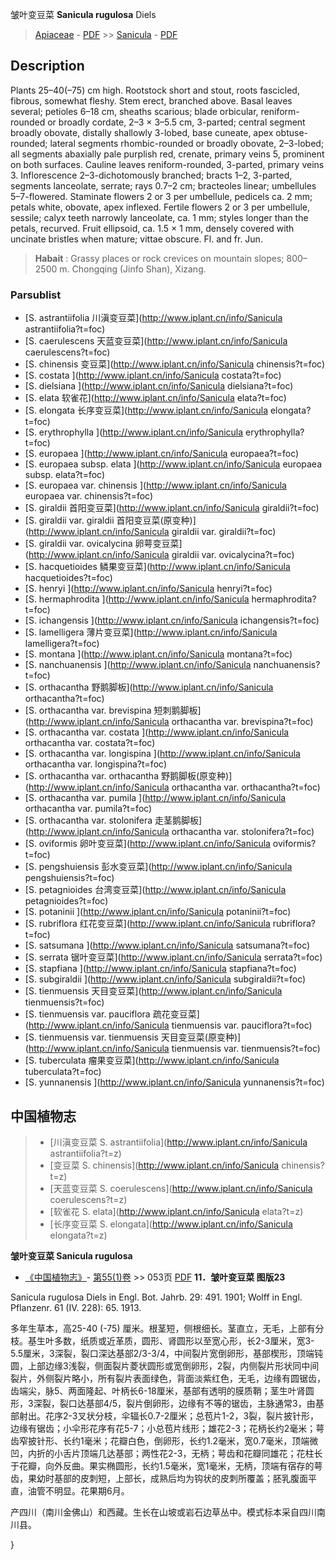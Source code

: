 皱叶变豆菜 **Sanicula rugulosa** Diels

> [Apiaceae](http://www.iplant.cn/info/Apiaceae?t=foc) - [PDF](http://www.iplant.cn/foc/pdf/Apiaceae.pdf) >> [Sanicula](http://www.iplant.cn/info/Sanicula?t=foc) - [PDF](http://www.iplant.cn/foc/pdf/Sanicula.pdf)
## Description

Plants 25–40(–75) cm high. Rootstock short and stout, roots fascicled, fibrous, somewhat fleshy. Stem erect, branched above. Basal leaves several; petioles 6–18 cm, sheaths scarious; blade orbicular, reniform-rounded or broadly cordate, 2–3 × 3–5.5 cm, 3-parted; central segment broadly obovate, distally shallowly 3-lobed, base cuneate, apex obtuse-rounded; lateral segments rhombic-rounded or broadly obovate, 2–3-lobed; all segments abaxially pale purplish red, crenate, primary veins 5, prominent on both surfaces. Cauline leaves reniform-rounded, 3-parted, primary veins 3. Inflorescence 2–3-dichotomously branched; bracts 1–2, 3-parted, segments lanceolate, serrate; rays 0.7–2 cm; bracteoles linear; umbellules 5–7-flowered. Staminate flowers 2 or 3 per umbellule, pedicels ca. 2 mm; petals white, obovate, apex inflexed. Fertile flowers 2 or 3 per umbellule, sessile; calyx teeth narrowly lanceolate, ca. 1 mm; styles longer than the petals, recurved. Fruit ellipsoid, ca. 1.5 × 1 mm, densely covered with uncinate bristles when mature; vittae obscure. Fl. and fr. Jun.


> **Habait** : 
> Grassy places or rock crevices on mountain slopes; 800–2500 m. Chongqing (Jinfo Shan), Xizang.


### Parsublist

* [S.  astrantiifolia  川滇变豆菜](http://www.iplant.cn/info/Sanicula astrantiifolia?t=foc)
* [S.  caerulescens  天蓝变豆菜](http://www.iplant.cn/info/Sanicula caerulescens?t=foc)
* [S.  chinensis  变豆菜](http://www.iplant.cn/info/Sanicula chinensis?t=foc)
* [S.  costata  ](http://www.iplant.cn/info/Sanicula costata?t=foc)
* [S.  dielsiana  ](http://www.iplant.cn/info/Sanicula dielsiana?t=foc)
* [S.  elata  软雀花](http://www.iplant.cn/info/Sanicula elata?t=foc)
* [S.  elongata  长序变豆菜](http://www.iplant.cn/info/Sanicula elongata?t=foc)
* [S.  erythrophylla  ](http://www.iplant.cn/info/Sanicula erythrophylla?t=foc)
* [S.  europaea  ](http://www.iplant.cn/info/Sanicula europaea?t=foc)
* [S.  europaea subsp. elata  ](http://www.iplant.cn/info/Sanicula europaea subsp. elata?t=foc)
* [S.  europaea var. chinensis  ](http://www.iplant.cn/info/Sanicula europaea var. chinensis?t=foc)
* [S.  giraldii  首阳变豆菜](http://www.iplant.cn/info/Sanicula giraldii?t=foc)
* [S.  giraldii var. giraldii  首阳变豆菜(原变种)](http://www.iplant.cn/info/Sanicula giraldii var. giraldii?t=foc)
* [S.  giraldii var. ovicalycina  卵萼变豆菜](http://www.iplant.cn/info/Sanicula giraldii var. ovicalycina?t=foc)
* [S.  hacquetioides  鳞果变豆菜](http://www.iplant.cn/info/Sanicula hacquetioides?t=foc)
* [S.  henryi  ](http://www.iplant.cn/info/Sanicula henryi?t=foc)
* [S.  hermaphrodita  ](http://www.iplant.cn/info/Sanicula hermaphrodita?t=foc)
* [S.  ichangensis  ](http://www.iplant.cn/info/Sanicula ichangensis?t=foc)
* [S.  lamelligera  薄片变豆菜](http://www.iplant.cn/info/Sanicula lamelligera?t=foc)
* [S.  montana  ](http://www.iplant.cn/info/Sanicula montana?t=foc)
* [S.  nanchuanensis  ](http://www.iplant.cn/info/Sanicula nanchuanensis?t=foc)
* [S.  orthacantha  野鹅脚板](http://www.iplant.cn/info/Sanicula orthacantha?t=foc)
* [S.  orthacantha var. brevispina  短刺鹅脚板](http://www.iplant.cn/info/Sanicula orthacantha var. brevispina?t=foc)
* [S.  orthacantha var. costata  ](http://www.iplant.cn/info/Sanicula orthacantha var. costata?t=foc)
* [S.  orthacantha var. longispina  ](http://www.iplant.cn/info/Sanicula orthacantha var. longispina?t=foc)
* [S.  orthacantha var. orthacantha  野鹅脚板(原变种)](http://www.iplant.cn/info/Sanicula orthacantha var. orthacantha?t=foc)
* [S.  orthacantha var. pumila  ](http://www.iplant.cn/info/Sanicula orthacantha var. pumila?t=foc)
* [S.  orthacantha var. stolonifera  走茎鹅脚板](http://www.iplant.cn/info/Sanicula orthacantha var. stolonifera?t=foc)
* [S.  oviformis  卵叶变豆菜](http://www.iplant.cn/info/Sanicula oviformis?t=foc)
* [S.  pengshuiensis  彭水变豆菜](http://www.iplant.cn/info/Sanicula pengshuiensis?t=foc)
* [S.  petagnioides  台湾变豆菜](http://www.iplant.cn/info/Sanicula petagnioides?t=foc)
* [S.  potaninii  ](http://www.iplant.cn/info/Sanicula potaninii?t=foc)
* [S.  rubriflora  红花变豆菜](http://www.iplant.cn/info/Sanicula rubriflora?t=foc)
* [S.  satsumana  ](http://www.iplant.cn/info/Sanicula satsumana?t=foc)
* [S.  serrata  锯叶变豆菜](http://www.iplant.cn/info/Sanicula serrata?t=foc)
* [S.  stapfiana  ](http://www.iplant.cn/info/Sanicula stapfiana?t=foc)
* [S.  subgiraldii  ](http://www.iplant.cn/info/Sanicula subgiraldii?t=foc)
* [S.  tienmuensis  天目变豆菜](http://www.iplant.cn/info/Sanicula tienmuensis?t=foc)
* [S.  tienmuensis var. pauciflora  疏花变豆菜](http://www.iplant.cn/info/Sanicula tienmuensis var. pauciflora?t=foc)
* [S.  tienmuensis var. tienmuensis  天目变豆菜(原变种)](http://www.iplant.cn/info/Sanicula tienmuensis var. tienmuensis?t=foc)
* [S.  tuberculata  瘤果变豆菜](http://www.iplant.cn/info/Sanicula tuberculata?t=foc)
* [S.  yunnanensis  ](http://www.iplant.cn/info/Sanicula yunnanensis?t=foc)


## 中国植物志

> * [川滇变豆菜  S.  astrantiifolia](http://www.iplant.cn/info/Sanicula astrantiifolia?t=z)
> * [变豆菜  S.  chinensis](http://www.iplant.cn/info/Sanicula chinensis?t=z)
> * [天蓝变豆菜  S.  coerulescens](http://www.iplant.cn/info/Sanicula coerulescens?t=z)
> * [软雀花  S.  elata](http://www.iplant.cn/info/Sanicula elata?t=z)
> * [长序变豆菜  S.  elongata](http://www.iplant.cn/info/Sanicula elongata?t=z)

**皱叶变豆菜 Sanicula rugulosa**

* [《中国植物志》](http://www.iplant.cn/frps)- [第55(1)卷](http://www.iplant.cn/frps/vol/55(1)) >> 053页 [PDF](http://www.iplant.cn/frps/pdf/55(1)/053b.PDF)
**11．皱叶变豆菜 图版23**

Sanicula rugulosa Diels in Engl. Bot. Jahrb. 29: 491. 1901; Wolff in Engl. Pflanzenr. 61 (IV. 228): 65. 1913.

多年生草本，高25-40 (-75) 厘米。根茎短，侧根细长。茎直立，无毛，上部有分枝。基生叶多数，纸质或近革质，圆形、肾圆形以至宽心形，长2-3厘米，宽3-5.5厘米，3深裂，裂口深达基部2/3-3/4，中间裂片宽倒卵形，基部楔形，顶端钝圆，上部边缘3浅裂，侧面裂片菱状圆形或宽倒卵形，2裂，内侧裂片形状同中间裂片，外侧裂片略小，所有裂片表面绿色，背面淡紫红色，无毛，边缘有圆锯齿，齿端尖，脉5、两面隆起、叶柄长6-18厘米，基部有透明的膜质鞘；茎生叶肾圆形，3深裂，裂口达基部4/5，裂片倒卵形，边缘有不等的锯齿，主脉通常3，由基部射出。花序2-3叉状分枝，伞辐长0.7-2厘米；总苞片1-2，3裂，裂片披针形，边缘有锯齿；小伞形花序有花5-7；小总苞片线形；雄花2-3；花柄长约2毫米；萼齿窄披针形、长约1毫米；花瓣白色，倒卵形，长约1.2毫米，宽0.7毫米，顶端微凹，内折的小舌片顶端几达基部；两性花2-3，无柄；萼齿和花瓣同雄花；花柱长于花瓣，向外反曲。果实椭圆形，长约1.5毫米，宽1毫米，无柄，顶端有宿存的萼齿，果幼时基部的皮刺短，上部长，成熟后均为钩状的皮刺所覆盖；胚乳腹面平直，油管不明显。花果期6月。

产四川（南川金佛山）和西藏。生长在山坡或岩石边草丛中。模式标本采自四川南川县。

}